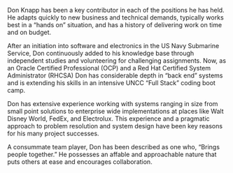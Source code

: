Don Knapp has been a key contributor in each of the positions he has held. He adapts quickly to new business and technical demands, typically works best in a “hands on” situation, and has a history of delivering work on time and on budget.  

After an initiation into software and electronics in the US Navy Submarine Service, Don continuously added to his knowledge base through independent studies and volunteering for challenging assignments.  Now, as an Oracle Certified Professional (OCP) and a Red Hat Certified System Administrator (RHCSA) Don has considerable depth in “back end” systems and is extending his skills in an intensive UNCC “Full Stack” coding boot camp.  

Don has extensive experience working with systems ranging in size from small point solutions to enterprise wide implementations at places like Walt Disney World, FedEx, and Electrolux. This experience and a pragmatic approach to problem resolution and system design have been key reasons for his many project successes.  

A consummate team player, Don has been described as one who, “Brings people together.”  He possesses an affable and approachable nature that puts others at ease and encourages collaboration.


